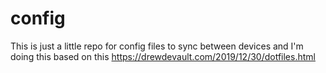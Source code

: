 # config
This is just a little repo for config files to sync between devices and I'm doing this based on this https://drewdevault.com/2019/12/30/dotfiles.html 

